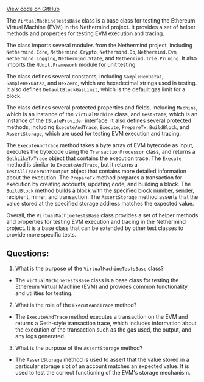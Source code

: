 [View code on GitHub](https://github.com/NethermindEth/nethermind/src/Nethermind/Nethermind.Evm.Test/VirtualMachineTestsBase.cs)

The `VirtualMachineTestsBase` class is a base class for testing the Ethereum Virtual Machine (EVM) in the Nethermind project. It provides a set of helper methods and properties for testing EVM execution and tracing. 

The class imports several modules from the Nethermind project, including `Nethermind.Core`, `Nethermind.Crypto`, `Nethermind.Db`, `Nethermind.Evm`, `Nethermind.Logging`, `Nethermind.State`, and `Nethermind.Trie.Pruning`. It also imports the `NUnit.Framework` module for unit testing.

The class defines several constants, including `SampleHexData1`, `SampleHexData2`, and `HexZero`, which are hexadecimal strings used in testing. It also defines `DefaultBlockGasLimit`, which is the default gas limit for a block.

The class defines several protected properties and fields, including `Machine`, which is an instance of the `VirtualMachine` class, and `TestState`, which is an instance of the `IStateProvider` interface. It also defines several protected methods, including `ExecuteAndTrace`, `Execute`, `PrepareTx`, `BuildBlock`, and `AssertStorage`, which are used for testing EVM execution and tracing.

The `ExecuteAndTrace` method takes a byte array of EVM bytecode as input, executes the bytecode using the `TransactionProcessor` class, and returns a `GethLikeTxTrace` object that contains the execution trace. The `Execute` method is similar to `ExecuteAndTrace`, but it returns a `TestAllTracerWithOutput` object that contains more detailed information about the execution. The `PrepareTx` method prepares a transaction for execution by creating accounts, updating code, and building a block. The `BuildBlock` method builds a block with the specified block number, sender, recipient, miner, and transaction. The `AssertStorage` method asserts that the value stored at the specified storage address matches the expected value.

Overall, the `VirtualMachineTestsBase` class provides a set of helper methods and properties for testing EVM execution and tracing in the Nethermind project. It is a base class that can be extended by other test classes to provide more specific tests.
## Questions: 
 1. What is the purpose of the `VirtualMachineTestsBase` class?
- The `VirtualMachineTestsBase` class is a base class for testing the Ethereum Virtual Machine (EVM) and provides common functionality and utilities for testing.

2. What is the role of the `ExecuteAndTrace` method?
- The `ExecuteAndTrace` method executes a transaction on the EVM and returns a Geth-style transaction trace, which includes information about the execution of the transaction such as the gas used, the output, and any logs generated.

3. What is the purpose of the `AssertStorage` method?
- The `AssertStorage` method is used to assert that the value stored in a particular storage slot of an account matches an expected value. It is used to test the correct functioning of the EVM's storage mechanism.